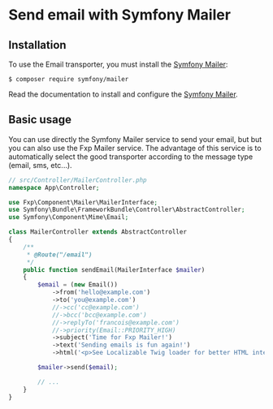 Send email with Symfony Mailer
==============================

## Installation

To use the Email transporter, you must install the [Symfony Mailer](https://symfony.com/doc/current/mailer.html):

```
$ composer require symfony/mailer
```

Read the documentation to install and configure the [Symfony Mailer](https://symfony.com/doc/current/mailer.html).

## Basic usage

You can use directly the Symfony Mailer service to send your email, but but you can also use
the Fxp Mailer service. The advantage of this service is to automatically select the good
transporter according to the message type (email, sms, etc...).

```php
// src/Controller/MailerController.php
namespace App\Controller;

use Fxp\Component\Mailer\MailerInterface;
use Symfony\Bundle\FrameworkBundle\Controller\AbstractController;
use Symfony\Component\Mime\Email;

class MailerController extends AbstractController
{
    /**
     * @Route("/email")
     */
    public function sendEmail(MailerInterface $mailer)
    {
        $email = (new Email())
            ->from('hello@example.com')
            ->to('you@example.com')
            //->cc('cc@example.com')
            //->bcc('bcc@example.com')
            //->replyTo('francois@example.com')
            //->priority(Email::PRIORITY_HIGH)
            ->subject('Time for Fxp Mailer!')
            ->text('Sending emails is fun again!')
            ->html('<p>See Localizable Twig loader for better HTML integration!</p>');

        $mailer->send($email);

        // ...
    }
}
```
